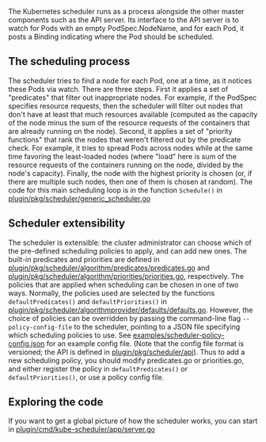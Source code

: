 
The Kubernetes scheduler runs as a process alongside the other master
components such as the API server. Its interface to the API server is to watch
for Pods with an empty PodSpec.NodeName, and for each Pod, it posts a Binding
indicating where the Pod should be scheduled.

## The scheduling process

The scheduler tries to find a node for each Pod, one at a time, as it notices
these Pods via watch. There are three steps. First it applies a set of "predicates" that filter out
inappropriate nodes. For example, if the PodSpec specifies resource requests, then the scheduler
will filter out nodes that don't have at least that much resources available (computed
as the capacity of the node minus the sum of the resource requests of the containers that
are already running on the node). Second, it applies a set of "priority functions"
that rank the nodes that weren't filtered out by the predicate check. For example,
it tries to spread Pods across nodes while at the same time favoring the least-loaded
nodes (where "load" here is sum of the resource requests of the containers running on the node,
divided by the node's capacity).
Finally, the node with the highest priority is chosen
(or, if there are multiple such nodes, then one of them is chosen at random). The code
for this main scheduling loop is in the function `Schedule()` in
[plugin/pkg/scheduler/generic_scheduler.go](http://releases.k8s.io/{{page.githubbranch}}/plugin/pkg/scheduler/generic_scheduler.go)

## Scheduler extensibility

The scheduler is extensible: the cluster administrator can choose which of the pre-defined
scheduling policies to apply, and can add new ones. The built-in predicates and priorities are
defined in [plugin/pkg/scheduler/algorithm/predicates/predicates.go](http://releases.k8s.io/{{page.githubbranch}}/plugin/pkg/scheduler/algorithm/predicates/predicates.go) and
[plugin/pkg/scheduler/algorithm/priorities/priorities.go](http://releases.k8s.io/{{page.githubbranch}}/plugin/pkg/scheduler/algorithm/priorities/priorities.go), respectively.
The policies that are applied when scheduling can be chosen in one of two ways. Normally,
the policies used are selected by the functions `defaultPredicates()` and `defaultPriorities()` in
[plugin/pkg/scheduler/algorithmprovider/defaults/defaults.go](http://releases.k8s.io/{{page.githubbranch}}/plugin/pkg/scheduler/algorithmprovider/defaults/defaults.go).
However, the choice of policies
can be overridden by passing the command-line flag `--policy-config-file` to the scheduler, pointing to a JSON
file specifying which scheduling policies to use. See
[examples/scheduler-policy-config.json](https://github.com/kubernetes/kubernetes/tree/{{page.githubbranch}}/examples/scheduler-policy-config.json) for an example
config file. (Note that the config file format is versioned; the API is defined in
[plugin/pkg/scheduler/api](http://releases.k8s.io/{{page.githubbranch}}/plugin/pkg/scheduler/api/)).
Thus to add a new scheduling policy, you should modify predicates.go or priorities.go,
and either register the policy in `defaultPredicates()` or `defaultPriorities()`, or use a policy config file.

## Exploring the code

If you want to get a global picture of how the scheduler works, you can start in
[plugin/cmd/kube-scheduler/app/server.go](http://releases.k8s.io/{{page.githubbranch}}/plugin/cmd/kube-scheduler/app/server.go)



